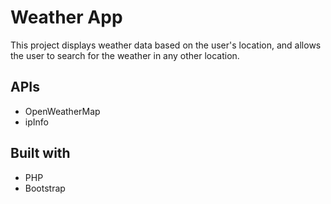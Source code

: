 # Weather App
This project displays weather data based on the user's location, and allows the user to search for the weather in any other location.

## APIs
- OpenWeatherMap 
- ipInfo 

## Built with
- PHP
- Bootstrap
